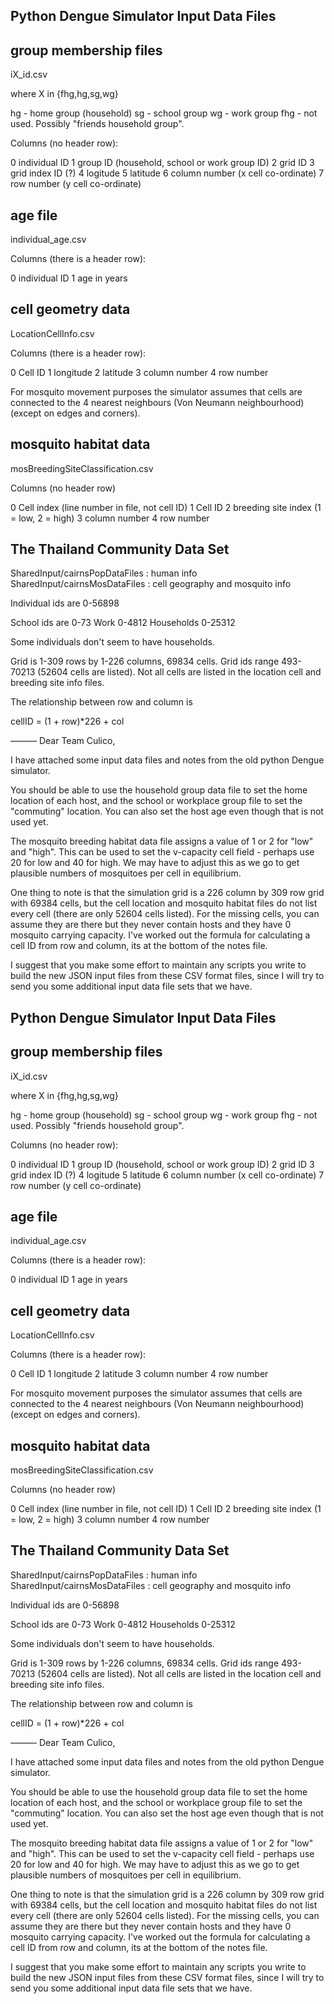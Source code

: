
Python Dengue Simulator Input Data Files
----------------------------------------


group membership files
----------------------

  iX_id.csv

where X in {fhg,hg,sg,wg}

  hg - home group (household)
  sg - school group
  wg - work group
  fhg - not used. Possibly "friends household group".

Columns (no header row):

0 individual ID
1 group ID (household, school or work group ID)
2 grid ID
3 grid index ID (?)
4 logitude
5 latitude
6 column number (x cell co-ordinate)
7 row number (y cell co-ordinate)

age file
--------

individual_age.csv

Columns (there is a header row):

0 individual ID
1 age in years

cell geometry data
------------------

LocationCellInfo.csv

Columns (there is a header row):

0 Cell ID
1 longitude
2 latitude
3 column number
4 row number

For mosquito movement purposes the simulator assumes that
cells are connected to the 4 nearest neighbours (Von Neumann
neighbourhood) (except on edges and corners).

mosquito habitat data
---------------------

mosBreedingSiteClassification.csv

Columns (no header row)

0 Cell index (line number in file, not cell ID)
1 Cell ID
2 breeding site index (1 = low, 2 = high)
3 column number
4 row number

The Thailand Community Data Set
-------------------------------

SharedInput/cairnsPopDataFiles : human info
SharedInput/cairnsMosDataFiles : cell geography and mosquito info

Individual ids are 0-56898

School ids are     0-73
Work               0-4812
Households         0-25312

Some individuals don't seem to have households.

Grid is 1-309 rows by 1-226 columns, 69834 cells.
Grid ids range 493-70213 (52604 cells are listed).
Not all cells are listed in the location cell and
breeding site info files.

The relationship between row and column is

cellID = (1 + row)*226 + col


———
Dear Team Culico,

I have attached some input data files and notes
from the old python Dengue simulator.

You should be able to use the household group
data file to set the home location of each host,
and the school or workplace group file to set the
"commuting" location. You can also set the host
age even though that is not used yet.

The mosquito breeding habitat data file assigns a
value of 1 or 2 for "low" and "high". This can be
used to set the v-capacity cell field - perhaps
use 20 for low and 40 for high. We may have to
adjust this as we go to get plausible numbers of
mosquitoes per cell in equilibrium.

One thing to note is that the simulation grid is
a 226 column by 309 row grid with 69384 cells, but
the cell location and mosquito habitat files do
not list every cell (there are only 52604 cells
listed). For the missing cells, you can assume
they are there but they never contain hosts and
they have 0 mosquito carrying capacity. I've
worked out the formula for calculating a cell ID
from row and column, its at the bottom of the
notes file.

I suggest that you make some effort to maintain
any scripts you write to build the new JSON input
files from these CSV format files, since I will
try to send you some additional input data file
sets that we have.


Python Dengue Simulator Input Data Files
----------------------------------------


group membership files
----------------------

  iX_id.csv

where X in {fhg,hg,sg,wg}

  hg - home group (household)
  sg - school group
  wg - work group
  fhg - not used. Possibly "friends household group".

Columns (no header row):

0 individual ID
1 group ID (household, school or work group ID)
2 grid ID
3 grid index ID (?)
4 logitude
5 latitude
6 column number (x cell co-ordinate)
7 row number (y cell co-ordinate)

age file
--------

individual_age.csv

Columns (there is a header row):

0 individual ID
1 age in years

cell geometry data
------------------

LocationCellInfo.csv

Columns (there is a header row):

0 Cell ID
1 longitude
2 latitude
3 column number
4 row number

For mosquito movement purposes the simulator assumes that
cells are connected to the 4 nearest neighbours (Von Neumann
neighbourhood) (except on edges and corners).

mosquito habitat data
---------------------

mosBreedingSiteClassification.csv

Columns (no header row)

0 Cell index (line number in file, not cell ID)
1 Cell ID
2 breeding site index (1 = low, 2 = high)
3 column number
4 row number

The Thailand Community Data Set
-------------------------------

SharedInput/cairnsPopDataFiles : human info
SharedInput/cairnsMosDataFiles : cell geography and mosquito info

Individual ids are 0-56898

School ids are     0-73
Work               0-4812
Households         0-25312

Some individuals don't seem to have households.

Grid is 1-309 rows by 1-226 columns, 69834 cells.
Grid ids range 493-70213 (52604 cells are listed).
Not all cells are listed in the location cell and
breeding site info files.

The relationship between row and column is

cellID = (1 + row)*226 + col


———
Dear Team Culico,

I have attached some input data files and notes
from the old python Dengue simulator.

You should be able to use the household group
data file to set the home location of each host,
and the school or workplace group file to set the
"commuting" location. You can also set the host
age even though that is not used yet.

The mosquito breeding habitat data file assigns a
value of 1 or 2 for "low" and "high". This can be
used to set the v-capacity cell field - perhaps
use 20 for low and 40 for high. We may have to
adjust this as we go to get plausible numbers of
mosquitoes per cell in equilibrium.

One thing to note is that the simulation grid is
a 226 column by 309 row grid with 69384 cells, but
the cell location and mosquito habitat files do
not list every cell (there are only 52604 cells
listed). For the missing cells, you can assume
they are there but they never contain hosts and
they have 0 mosquito carrying capacity. I've
worked out the formula for calculating a cell ID
from row and column, its at the bottom of the
notes file.

I suggest that you make some effort to maintain
any scripts you write to build the new JSON input
files from these CSV format files, since I will
try to send you some additional input data file
sets that we have.
